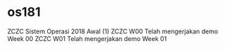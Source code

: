 # os181
ZCZC Sistem Operasi 2018 Awal (1)
ZCZC W00 Telah mengerjakan demo Week 00
ZCZC W01 Telah mengerjakan demo Week 01

